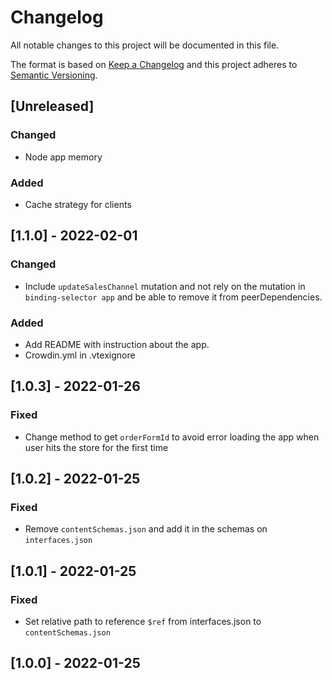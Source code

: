 # Changelog

All notable changes to this project will be documented in this file.

The format is based on [Keep a Changelog](http://keepachangelog.com/en/1.0.0/)
and this project adheres to [Semantic Versioning](http://semver.org/spec/v2.0.0.html).

## [Unreleased]

### Changed

- Node app memory

### Added

- Cache strategy for clients

## [1.1.0] - 2022-02-01

### Changed

- Include `updateSalesChannel` mutation and not rely on the mutation in `binding-selector app` and be able to remove it from peerDependencies.

### Added

- Add README with instruction about the app.
- Crowdin.yml in .vtexignore

## [1.0.3] - 2022-01-26

### Fixed

- Change method to get `orderFormId` to avoid error loading the app when user hits the store for the first time

## [1.0.2] - 2022-01-25

### Fixed

- Remove `contentSchemas.json` and add it in the schemas on `interfaces.json`

## [1.0.1] - 2022-01-25

### Fixed

- Set relative path to reference `$ref` from interfaces.json to `contentSchemas.json`

## [1.0.0] - 2022-01-25
